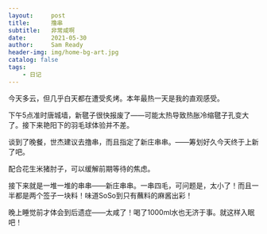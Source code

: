 ```yaml
---
layout:     post
title:      撸串
subtitle:   非常咸啊
date:       2021-05-30
author:     Sam Ready
header-img: img/home-bg-art.jpg
catalog: false
tags:
    - 日记
---
```


今天多云，但几乎白天都在遭受炙烤。本年最热一天是我的直观感受。

下午5点准时唐城墙，新毽子很快报废了——可能太热导致热胀冷缩毽子孔变大了。接下来艳阳下的羽毛球体验并不差。

谈到了晚餐，世杰建议去撸串，而且指定了新庄串串。——筹划好久今天终于上新了吧。

配合花生米猪肘子，可以缓解前期等待的焦虑。

接下来就是一堆一堆的串串——新庄串串。一串四毛，可问题是，太小了！而且一半都是两个签子一块料！味道SoSo到只有蘸料的麻酱出彩！

晚上睡觉前才体会到后遗症——太咸了！喝了1000ml水也无济于事。就这样入眠吧！

